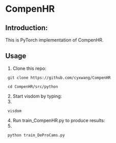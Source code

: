 # CompenHR
## Introduction:
This is PyTorch implementation of CompenHR.

## Usage
   1. Clone this repo:
  
     git clone https://github.com/cyxwang/CompenHR
     
     cd CompenHR/src/python
     
   2. Start visdom by typing:
   3. 
     visdom

   4. Run train_CompenHR.py to produce results:
   5. 
     python train_DeProCams.py

